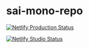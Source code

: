 # sai-mono-repo

[![Netlify Production Status](https://api.netlify.com/api/v1/badges/01521a19-5b5e-4fae-9888-6ab2e0a1677f/deploy-status)](https://app.netlify.com/sites/i-flix/deploys)

[![Netlify Studio Status](https://api.netlify.com/api/v1/badges/4ea58d4f-a4db-4ed5-a899-c1fcbcd9f1f8/deploy-status)](https://app.netlify.com/sites/iflix-studio-develop/deploys)
